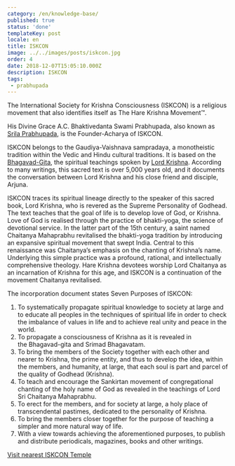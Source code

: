 ```yaml
---
category: /en/knowledge-base/
published: true
status: 'done'
templateKey: post
locale: en
title: ISKCON
image: ../../images/posts/iskcon.jpg
order: 4
date: 2018-12-07T15:05:10.000Z
description: ISKCON
tags:
 - prabhupada
---
```


The International Society for Krishna Consciousness (ISKCON) is a religious movement that also identifies itself as The Hare Krishna Movement™.

His Divine Grace A.C. Bhaktivedanta Swami Prabhupada, also known as [Srila Prabhupada](/en/srila-prabhupada), is the Founder-Acharya of ISKCON.

ISKCON belongs to the Gaudiya-Vaishnava sampradaya, a monotheistic tradition within the Vedic and Hindu cultural traditions.
It is based on the [Bhagavad-Gita](/en/bhagavad-gita), the spiritual teachings spoken by [Lord Krishna](/en/krishna). According to many writings, this sacred text is over 5,000 years old, and it documents the conversation between Lord Krishna and his close friend and disciple, Arjuna.

ISKCON traces its spiritual lineage directly to the speaker of this sacred book, Lord Krishna, who is revered as the Supreme Personality of Godhead. The text teaches that the goal of life is to develop love of God, or Krishna. Love of God is realised through the practice of bhakti-yoga, the science of devotional service.
In the latter part of the 15th century, a saint named Chaitanya Mahaprabhu revitalised the bhakti-yoga tradition by introducing an expansive spiritual movement that swept India. Central to this renaissance was Chaitanya’s emphasis on the chanting of Krishna’s name. Underlying this simple practice was a profound, rational, and intellectually comprehensive theology. Hare Krishna devotees worship Lord Chaitanya as an incarnation of Krishna for this age, and ISKCON is a continuation of the movement Chaitanya revitalised.

The incorporation document states Seven Purposes of ISKCON:

1. To systematically propagate spiritual knowledge to society at large and to educate all peoples in the techniques of spiritual life in order to check the imbalance of values in life and to achieve real unity and peace in the world.
2. To propagate a consciousness of Krishna as it is revealed in the Bhagavad-gita and Srimad Bhagavatam.
3. To bring the members of the Society together with each other and nearer to Krishna, the prime entity, and thus to develop the idea, within the members, and humanity, at large, that each soul is part and parcel of the quality of Godhead (Krishna).
4. To teach and encourage the Sankirtan movement of congregational chanting of the holy name of God as revealed in the teachings of Lord Sri Chaitanya Mahaprabhu.
5. To erect for the members, and for society at large, a holy place of transcendental pastimes, dedicated to the personality of Krishna.
6. To bring the members closer together for the purpose of teaching a simpler and more natural way of life.
7. With a view towards achieving the aforementioned purposes, to publish and distribute periodicals, magazines, books and other writings.


[Visit nearest ISKCON Temple](http://centres.iskcon.org)
